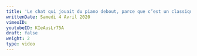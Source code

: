 ```yaml
---
title: 'Le chat qui jouait du piano debout, parce que c’est un classique'
writtenDate: Samedi 4 Avril 2020
vimeoID:
youtubeID: KIeAusLr75A
draft: false
weight: 2
type: video
---
```

